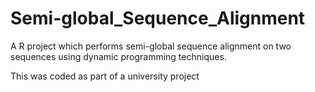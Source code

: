 # Semi-global_Sequence_Alignment
A R project which performs semi-global sequence alignment on two sequences using dynamic programming techniques. 

This was coded as part of a university project

